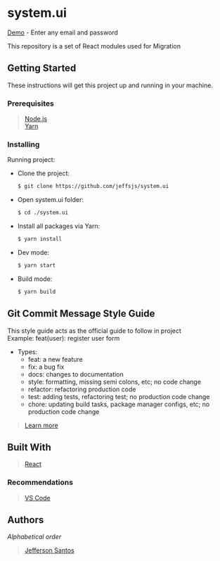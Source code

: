 # system.ui
[Demo](https://jeffsjs.github.io/system.ui/) - Enter any email and password


This repository is a set of React modules used for Migration

## Getting Started

These instructions will get this project up and running in your machine.

### Prerequisites

> [Node.js](http://nodejs.org/) \
> [Yarn](https://yarnpkg.com/pt-BR/)

### Installing

Running project:

* Clone the project:

  ```sh
  $ git clone https://github.com/jeffsjs/system.ui
  ```

* Open system.ui folder:

  ```sh
  $ cd ./system.ui
  ```

* Install all packages via Yarn:

  ```sh
  $ yarn install
  ```

* Dev mode:

  ```sh
  $ yarn start
  ```

* Build mode:

  ```sh
  $ yarn build
  ```

## Git Commit Message Style Guide

This style guide acts as the official guide to follow in project\
Example: feat(user): register user form

* Types:
  * feat: a new feature
  * fix: a bug fix
  * docs: changes to documentation
  * style: formatting, missing semi colons, etc; no code change
  * refactor: refactoring production code
  * test: adding tests, refactoring test; no production code change
  * chore: updating build tasks, package manager configs, etc; no production code change

> [Learn more](https://udacity.github.io/git-styleguide/)

## Built With

> [React](https://reactjs.org/)

### Recommendations

> [VS Code](https://code.visualstudio.com/)

## Authors

_Alphabetical order_

> [Jefferson Santos](https://github.com/jeffsjs)
